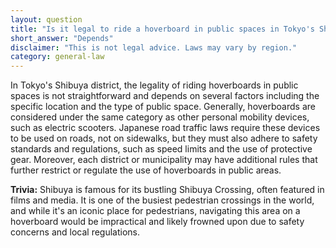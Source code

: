```yaml
---
layout: question
title: "Is it legal to ride a hoverboard in public spaces in Tokyo's Shibuya district?"
short_answer: "Depends"
disclaimer: "This is not legal advice. Laws may vary by region."
category: general-law
---
```

In Tokyo's Shibuya district, the legality of riding hoverboards in public spaces is not straightforward and depends on several factors including the specific location and the type of public space. Generally, hoverboards are considered under the same category as other personal mobility devices, such as electric scooters. Japanese road traffic laws require these devices to be used on roads, not on sidewalks, but they must also adhere to safety standards and regulations, such as speed limits and the use of protective gear. Moreover, each district or municipality may have additional rules that further restrict or regulate the use of hoverboards in public areas.

**Trivia:** Shibuya is famous for its bustling Shibuya Crossing, often featured in films and media. It is one of the busiest pedestrian crossings in the world, and while it's an iconic place for pedestrians, navigating this area on a hoverboard would be impractical and likely frowned upon due to safety concerns and local regulations.
